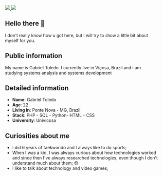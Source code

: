 <div>
    <a target='_blank' href="https://www.instagram.com/gabrielttoledoo/">
        <img src="https://img.shields.io/badge/Instagram-E4405F?style=for-the-badge&logo=instagram&logoColor=white">
    </a>
    <a target='_blank' href="https://www.linkedin.com/in/gabriel-toledo-13770124a/">
        <img src="https://img.shields.io/badge/LinkedIn-0077B5?style=for-the-badge&logo=linkedin&logoColor=white">
    </a>
</div>

## Hello there 👋

I don't really know how u got here, but I will try to show a little bit about myself for you.

## Public information

My name is Gabriel Toledo. I currently live in Viçosa, Brazil and i am studying systems analysis and systems development
## Detailed information

* **Name**: Gabriel Toledo
* **Age**: 22
* **Living in**: Ponte Nova - MG, Brazil
* **Stack**: PHP - SQL - Python- HTML - CSS
* **University**: Univicosa 

## Curiosities about me

* I did 6 years of taekwondo and I always like to do sports;
* When I was a kid, I was always curious about how technologies worked and since then I've always researched technologies, even though I don't understand much about them; 😓
* I like to talk about technology and video games;
